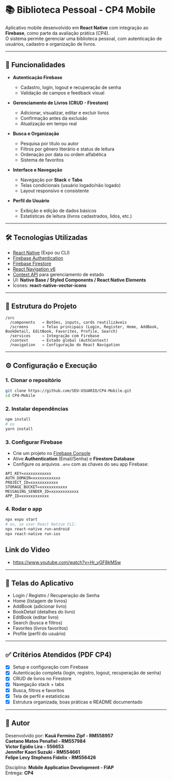 # 📚 Biblioteca Pessoal - CP4 Mobile

Aplicativo mobile desenvolvido em **React Native** com integração ao **Firebase**, como parte da avaliação prática (CP4).  
O sistema permite gerenciar uma biblioteca pessoal, com autenticação de usuários, cadastro e organização de livros.

---

## 🚀 Funcionalidades

- **Autenticação Firebase**
  - Cadastro, login, logout e recuperação de senha
  - Validação de campos e feedback visual

- **Gerenciamento de Livros (CRUD - Firestore)**
  - Adicionar, visualizar, editar e excluir livros
  - Confirmação antes da exclusão
  - Atualização em tempo real

- **Busca e Organização**
  - Pesquisa por título ou autor
  - Filtros por gênero literário e status de leitura
  - Ordenação por data ou ordem alfabética
  - Sistema de favoritos

- **Interface e Navegação**
  - Navegação por **Stack** e **Tabs**
  - Telas condicionais (usuário logado/não logado)
  - Layout responsivo e consistente

- **Perfil do Usuário**
  - Exibição e edição de dados básicos
  - Estatísticas de leitura (livros cadastrados, lidos, etc.)

---

## 🛠️ Tecnologias Utilizadas

- [React Native](https://reactnative.dev/) (Expo ou CLI)
- [Firebase Authentication](https://firebase.google.com/docs/auth)
- [Firebase Firestore](https://firebase.google.com/docs/firestore)
- [React Navigation v6](https://reactnavigation.org/)
- [Context API](https://reactjs.org/docs/context.html) para gerenciamento de estado
- UI: **Native Base / Styled Components / React Native Elements**
- Ícones: **react-native-vector-icons**

---

## 📂 Estrutura do Projeto

```
/src
  /components   → Botões, inputs, cards reutilizáveis
  /screens      → Telas principais (Login, Register, Home, AddBook, BookDetail, EditBook, Favorites, Profile, Search)
  /services     → Integração com Firebase
  /context      → Estado global (AuthContext)
  /navigation   → Configuração do React Navigation
```

---

## ⚙️ Configuração e Execução

### 1. Clonar o repositório
```bash
git clone https://github.com/SEU-USUARIO/CP4-Mobile.git
cd CP4-Mobile
```

### 2. Instalar dependências
```bash
npm install
# ou
yarn install
```

### 3. Configurar Firebase
- Crie um projeto no [Firebase Console](https://console.firebase.google.com/)
- Ative **Authentication** (Email/Senha) e **Firestore Database**
- Configure os arquivos `.env` com as chaves do seu app Firebase:
```env
API_KEY=xxxxxxxxxxxx
AUTH_DOMAIN=xxxxxxxxxxxx
PROJECT_ID=xxxxxxxxxxxx
STORAGE_BUCKET=xxxxxxxxxxxx
MESSAGING_SENDER_ID=xxxxxxxxxxxx
APP_ID=xxxxxxxxxxxx
```

### 4. Rodar o app
```bash
npx expo start
# ou, se usar React Native CLI:
npx react-native run-android
npx react-native run-ios
```

## Link do Video

- https://www.youtube.com/watch?v=Hr_vGF8kMSw

---

## 📱 Telas do Aplicativo

- Login / Registro / Recuperação de Senha  
- Home (listagem de livros)  
- AddBook (adicionar livro)  
- BookDetail (detalhes do livro)  
- EditBook (editar livro)  
- Search (busca e filtros)  
- Favorites (livros favoritos)  
- Profile (perfil do usuário)  

---

## ✅ Critérios Atendidos (PDF CP4)

- [x] Setup e configuração com Firebase  
- [x] Autenticação completa (login, registro, logout, recuperação de senha)  
- [x] CRUD de livros no Firestore  
- [x] Navegação stack + tabs  
- [x] Busca, filtros e favoritos  
- [x] Tela de perfil e estatísticas  
- [x] Estrutura organizada, boas práticas e README documentado  

---

## 👤 Autor

Desenvolvido por:
**Kauã Fermino Zipf  -  RM558957**  
**Caetano Matos Penafiel  -  RM557984**  
**Victor Egidio Lira  -  556653**  
**Jennifer Kaori Suzuki - RM554661**  
**Felipe Levy Stephens Fidelix -  RM556426**  

Disciplina: **Mobile Application Development - FIAP**  
Entrega: **CP4**
